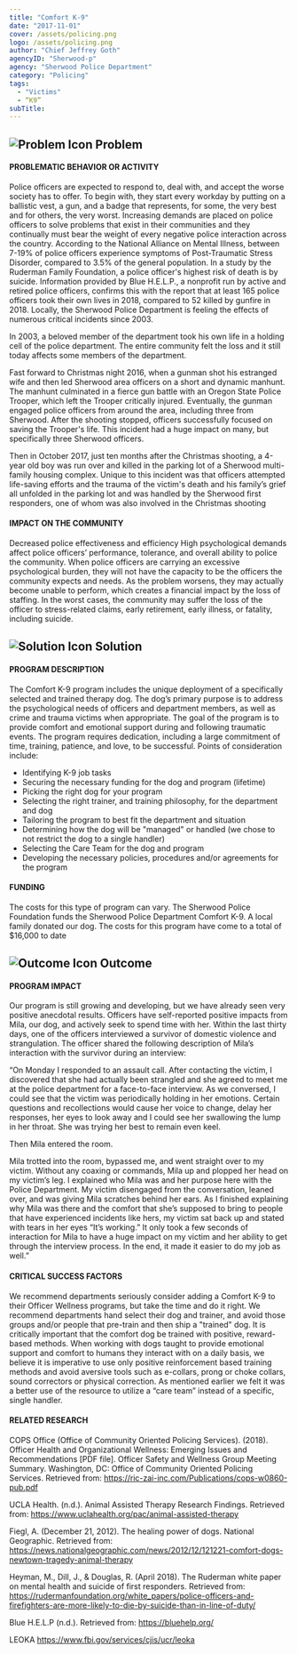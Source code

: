 ```yaml
---
title: "Comfort K-9"
date: "2017-11-01"
cover: /assets/policing.png
logo: /assets/policing.png
author: "Chief Jeffrey Goth"
agencyID: "Sherwood-p"
agency: "Sherwood Police Department"
category: "Policing"
tags:
  - "Victims"
  - “K9”
subTitle: 
---
```


## ![Problem Icon](https://github.com/google/material-design-icons/raw/master/alert/1x_web/ic_error_outline_black_48dp.png "Problem") Problem

#### PROBLEMATIC BEHAVIOR OR ACTIVITY
Police officers are expected to respond to, deal with, and accept the worse society has to offer. To begin with, they start every workday by putting on a ballistic vest, a gun, and a badge that represents, for some, the very best and for others, the very worst. Increasing demands are placed on police officers to solve problems that exist in their communities and they continually must bear the weight of every negative police interaction across the country.
According to the National Alliance on Mental Illness, between 7-19% of police officers experience symptoms of Post-Traumatic Stress Disorder, compared to 3.5% of the general population. In a study by the Ruderman Family Foundation, a police officer's highest risk of death is by suicide. Information provided by Blue H.E.L.P., a nonprofit run by active and retired police officers, confirms this with the report that at least 165 police officers took their own lives in 2018, compared to 52 killed by gunfire in 2018.
Locally, the Sherwood Police Department is feeling the effects of numerous critical incidents since 2003.

In 2003, a beloved member of the department took his own life in a holding cell of the police department. The entire community felt the loss and it still today affects some members of the department.

Fast forward to Christmas night 2016, when a gunman shot his estranged wife and then led Sherwood area officers on a short and dynamic manhunt. The manhunt culminated in a fierce gun battle with an Oregon State Police Trooper, which left the Trooper critically injured. Eventually, the gunman engaged police officers from around the area, including three from Sherwood. After the shooting stopped, officers successfully focused on saving the Trooper's life. This incident had a huge impact on many, but specifically three Sherwood officers.

Then in October 2017, just ten months after the Christmas shooting, a 4-year old boy was run over and killed in the parking lot of a Sherwood multi-family housing complex. Unique to this incident was that officers attempted life-saving efforts and the trauma of the victim's death and his family’s grief all unfolded in the parking lot and was handled by the Sherwood first responders, one of whom was also involved in the Christmas shooting

#### IMPACT ON THE COMMUNITY
Decreased police effectiveness and efficiency 
High psychological demands affect police officers’ performance, tolerance, and overall ability to police the community. When police officers are carrying an excessive psychological burden, they will not have the capacity to be the officers the community expects and needs. As the problem worsens, they may actually become unable to perform, which creates a financial impact by the loss of staffing. In the worst cases, the community may suffer the loss of the officer to stress-related claims, early retirement, early illness, or fatality, including suicide.

## ![Solution Icon](https://github.com/google/material-design-icons/raw/master/action/1x_web/ic_lightbulb_outline_black_48dp.png "Solution") Solution

#### PROGRAM DESCRIPTION
The Comfort K-9 program includes the unique deployment of a specifically selected and trained therapy dog. The dog’s primary purpose is to address the psychological needs of officers and department members, as well as crime and trauma victims when appropriate. The goal of the program is to provide comfort and emotional support during and following traumatic events.
The program requires dedication, including a large commitment of time, training, patience, and love, to be successful. Points of consideration include:

* Identifying K-9 job tasks
* Securing the necessary funding for the dog and program (lifetime) 
* Picking the right dog for your program 
* Selecting the right trainer, and training philosophy, for the department and dog 
* Tailoring the program to best fit the department and situation
* Determining how the dog will be "managed" or handled (we chose to not restrict the dog to a single handler)
* Selecting the Care Team for the dog and program 
* Developing the necessary policies, procedures and/or agreements for the program

#### FUNDING
The costs for this type of program can vary. The Sherwood Police Foundation funds the Sherwood Police Department Comfort K-9. A local family donated our dog. The costs for this program have come to a total of $16,000 to date

## ![Outcome Icon](https://github.com/google/material-design-icons/raw/master/action/1x_web/ic_view_list_black_48dp.png "Outcome") Outcome

#### PROGRAM IMPACT
Our program is still growing and developing, but we have already seen very positive anecdotal results. Officers have self-reported positive impacts from Mila, our dog, and actively seek to spend time with her.
Within the last thirty days, one of the officers interviewed a survivor of domestic violence and strangulation. The officer shared the following description of Mila’s interaction with the survivor during an interview:

“On Monday I responded to an assault call. After contacting the victim, I discovered that she had actually been strangled and she agreed to meet me at the police department for a face-to-face interview.
As we conversed, I could see that the victim was periodically holding in her emotions. Certain questions and recollections would cause her voice to change, delay her responses, her eyes to look away and I could see her swallowing the lump in her throat. She was trying her best to remain even keel.

Then Mila entered the room. 

Mila trotted into the room, bypassed me, and went straight over to my victim. Without any coaxing or commands, Mila up and plopped her head on my victim’s leg.
I explained who Mila was and her purpose here with the Police Department. My victim disengaged from the conversation, leaned over, and was giving Mila scratches behind her ears. As I finished explaining why Mila was there and the comfort that she’s supposed to bring to people that have experienced incidents like hers, my victim sat back up and stated with tears in her eyes “It’s working.”
It only took a few seconds of interaction for Mila to have a huge impact on my victim and her ability to get through the interview process. In the end, it made it easier to do my job as well.”

#### CRITICAL SUCCESS FACTORS
We recommend departments seriously consider adding a Comfort K-9 to their Officer Wellness programs, but take the time and do it right. We recommend departments hand select their dog and trainer, and avoid those groups and/or people that pre-train and then ship a "trained" dog. 
It is critically important that the comfort dog be trained with positive, reward-based methods. When working with dogs taught to provide emotional support and comfort to humans they interact with on a daily basis, we believe it is imperative to use only positive reinforcement based training methods and avoid aversive tools such as e-collars, prong or choke collars, sound correctors or physical correction.
As mentioned earlier we felt it was a better use of the resource to utilize a “care team” instead of a specific, single handler.

#### RELATED RESEARCH
COPS Office (Office of Community Oriented Policing Services). (2018). Officer Health and Organizational Wellness: Emerging Issues and Recommendations [PDF file]. Officer Safety and Wellness Group Meeting Summary. Washington, DC: Office of Community Oriented Policing Services. Retrieved from: https://ric-zai-inc.com/Publications/cops-w0860-pub.pdf

UCLA Health. (n.d.). Animal Assisted Therapy Research Findings. Retrieved from: https://www.uclahealth.org/pac/animal-assisted-therapy

Fiegl, A. (December 21, 2012). The healing power of dogs. National Geographic. Retrieved from: https://news.nationalgeographic.com/news/2012/12/121221-comfort-dogs-newtown-tragedy-animal-therapy

Heyman, M., Dill, J., & Douglas, R. (April 2018). The Ruderman white paper on mental health and suicide of first responders. Retrieved from: https://rudermanfoundation.org/white_papers/police-officers-and-firefighters-are-more-likely-to-die-by-suicide-than-in-line-of-duty/

Blue H.E.L.P (n.d.). Retrieved from: https://bluehelp.org/

LEOKA https://www.fbi.gov/services/cjis/ucr/leoka

